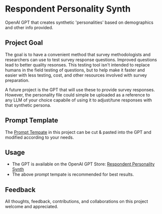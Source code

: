# Respondent Personality Synth
OpenAI GPT that creates synthetic 'personalities' based on demographics and other info provided. 

## Project Goal
The goal is to have a convenient method that survey methodologists and researchers can use to test survey response questions. Improved questions lead to better quality resonses. This testing tool isn't intended to replace humans in the field testing of questions, but to help make it faster and easier with less testing, cost, and other resources involved with survey preparation. 

A future project is the GPT that will use these to provide survey responses. However, the personality file could simple be uploaded as a reference to any LLM of your choice capabile of using it to adjust/tune responses with that synthetic persona. 

## Prompt Template
The [Prompt Tempate](https://github.com/brockwebb/Respondent-Personality-Synth/blob/main/persona-generator-prompt-csv.md) in this project can be cut & pasted into the GPT and modified according to your needs. 

## Usage
- The GPT is available on the OpenAI GPT Store: [Respondent Personality Synth](https://chatgpt.com/g/g-oLZoAz20f-respondent-personality-synth)
- The above prompt tempate is recommended for best results.

## Feedback
All thoughts, feedback, contributions, and collaborations on this project welcome and appreciated. 
